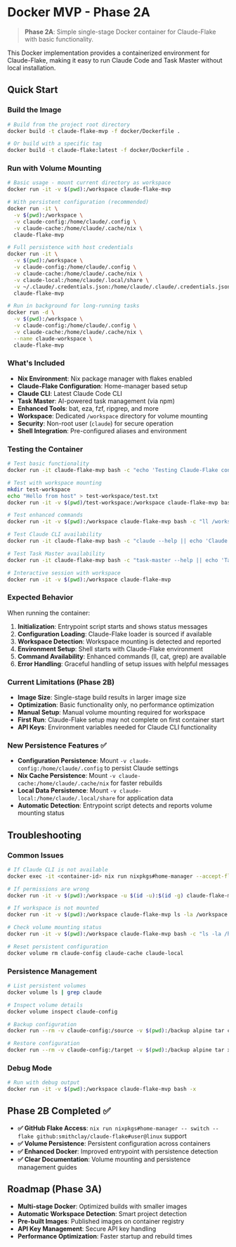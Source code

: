 # Docker MVP - Phase 2A

> **Phase 2A**: Simple single-stage Docker container for Claude-Flake with basic functionality.

This Docker implementation provides a containerized environment for Claude-Flake, making it easy to run Claude Code and Task Master without local installation.

## Quick Start

### Build the Image
```bash
# Build from the project root directory
docker build -t claude-flake-mvp -f docker/Dockerfile .

# Or build with a specific tag
docker build -t claude-flake:latest -f docker/Dockerfile .
```

### Run with Volume Mounting
```bash
# Basic usage - mount current directory as workspace
docker run -it -v $(pwd):/workspace claude-flake-mvp

# With persistent configuration (recommended)
docker run -it \
  -v $(pwd):/workspace \
  -v claude-config:/home/claude/.config \
  -v claude-cache:/home/claude/.cache/nix \
  claude-flake-mvp

# Full persistence with host credentials
docker run -it \
  -v $(pwd):/workspace \
  -v claude-config:/home/claude/.config \
  -v claude-cache:/home/claude/.cache/nix \
  -v claude-local:/home/claude/.local/share \
  -v ~/.claude/.credentials.json:/home/claude/.claude/.credentials.json:ro \
  claude-flake-mvp

# Run in background for long-running tasks
docker run -d \
  -v $(pwd):/workspace \
  -v claude-config:/home/claude/.config \
  -v claude-cache:/home/claude/.cache/nix \
  --name claude-workspace \
  claude-flake-mvp
```

### What's Included

- **Nix Environment**: Nix package manager with flakes enabled
- **Claude-Flake Configuration**: Home-manager based setup
- **Claude CLI**: Latest Claude Code CLI
- **Task Master**: AI-powered task management (via npm)
- **Enhanced Tools**: bat, eza, fzf, ripgrep, and more
- **Workspace**: Dedicated `/workspace` directory for volume mounting
- **Security**: Non-root user (`claude`) for secure operation
- **Shell Integration**: Pre-configured aliases and environment

### Testing the Container

```bash
# Test basic functionality
docker run -it claude-flake-mvp bash -c "echo 'Testing Claude-Flake container...'"

# Test with workspace mounting
mkdir test-workspace
echo "Hello from host" > test-workspace/test.txt
docker run -it -v $(pwd)/test-workspace:/workspace claude-flake-mvp bash -c "ls -la /workspace && cat /workspace/test.txt"

# Test enhanced commands
docker run -it -v $(pwd):/workspace claude-flake-mvp bash -c "ll /workspace"

# Test Claude CLI availability
docker run -it claude-flake-mvp bash -c "claude --help || echo 'Claude CLI not yet available'"

# Test Task Master availability
docker run -it claude-flake-mvp bash -c "task-master --help || echo 'Task Master not yet available'"

# Interactive session with workspace
docker run -it -v $(pwd):/workspace claude-flake-mvp
```

### Expected Behavior

When running the container:
1. **Initialization**: Entrypoint script starts and shows status messages
2. **Configuration Loading**: Claude-Flake loader is sourced if available
3. **Workspace Detection**: Workspace mounting is detected and reported
4. **Environment Setup**: Shell starts with Claude-Flake environment
5. **Command Availability**: Enhanced commands (ll, cat, grep) are available
6. **Error Handling**: Graceful handling of setup issues with helpful messages

### Current Limitations (Phase 2B)

- **Image Size**: Single-stage build results in larger image size
- **Optimization**: Basic functionality only, no performance optimization
- **Manual Setup**: Manual volume mounting required for workspace
- **First Run**: Claude-Flake setup may not complete on first container start
- **API Keys**: Environment variables needed for Claude CLI functionality

### New Persistence Features ✅

- **Configuration Persistence**: Mount `-v claude-config:/home/claude/.config` to persist Claude settings
- **Nix Cache Persistence**: Mount `-v claude-cache:/home/claude/.cache/nix` for faster rebuilds
- **Local Data Persistence**: Mount `-v claude-local:/home/claude/.local/share` for application data
- **Automatic Detection**: Entrypoint script detects and reports volume mounting status

## Troubleshooting

### Common Issues

```bash
# If Claude CLI is not available
docker exec -it <container-id> nix run nixpkgs#home-manager --accept-flake-config -- switch --flake github:smithclay/claude-flake#user@linux

# If permissions are wrong
docker run -it -v $(pwd):/workspace -u $(id -u):$(id -g) claude-flake-mvp

# If workspace is not mounted
docker run -it -v $(pwd):/workspace claude-flake-mvp ls -la /workspace

# Check volume mounting status
docker run -it -v $(pwd):/workspace claude-flake-mvp bash -c "ls -la /home/claude/.config"

# Reset persistent configuration
docker volume rm claude-config claude-cache claude-local
```

### Persistence Management

```bash
# List persistent volumes
docker volume ls | grep claude

# Inspect volume details
docker volume inspect claude-config

# Backup configuration
docker run --rm -v claude-config:/source -v $(pwd):/backup alpine tar czf /backup/claude-config.tar.gz -C /source .

# Restore configuration
docker run --rm -v claude-config:/target -v $(pwd):/backup alpine tar xzf /backup/claude-config.tar.gz -C /target
```

### Debug Mode

```bash
# Run with debug output
docker run -it -v $(pwd):/workspace claude-flake-mvp bash -x
```

## Phase 2B Completed ✅

- **✅ GitHub Flake Access**: `nix run nixpkgs#home-manager -- switch --flake github:smithclay/claude-flake#user@linux` support
- **✅ Volume Persistence**: Persistent configuration across containers
- **✅ Enhanced Docker**: Improved entrypoint with persistence detection
- **✅ Clear Documentation**: Volume mounting and persistence management guides

## Roadmap (Phase 3A)

- **Multi-stage Docker**: Optimized builds with smaller images
- **Automatic Workspace Detection**: Smart project detection
- **Pre-built Images**: Published images on container registry
- **API Key Management**: Secure API key handling
- **Performance Optimization**: Faster startup and rebuild times